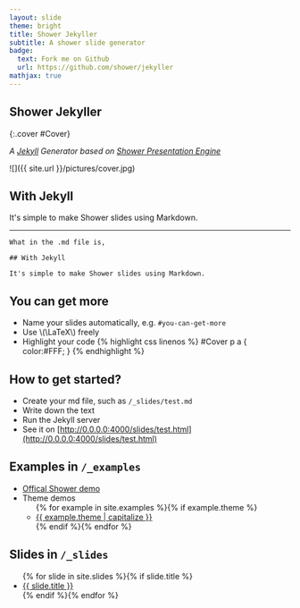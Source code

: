 ```yaml
---
layout: slide
theme: bright
title: Shower Jekyller
subtitle: A shower slide generator
badge:
  text: Fork me on Github
  url: https://github.com/shower/jekyller
mathjax: true
---
```


## Shower Jekyller
{:.cover #Cover}

*A [Jekyll](http://jekyllrb.com) Generator based on [Shower Presentation Engine](http://github.com/shower/shower)*

![]({{ site.url }}/pictures/cover.jpg)
<!-- photo by John Carey, fiftyfootshadows.net -->

<style>
#Cover h2 {
  margin:30px 0 0;
  color:#FFF;
  text-align:center;
  font-size:70px;
}
#Cover p {
  margin:10px 0 0;
  text-align:center;
  color:#FFF;
  font-style:italic;
  font-size:20px;
}
#Cover p a {
  color:#FFF;
}
</style>


## With Jekyll

It's simple to make Shower slides using Markdown. 

---
    What in the .md file is,

    ## With Jekyll

    It's simple to make Shower slides using Markdown. 


## You can get more

- Name your slides automatically, e.g. `#you-can-get-more`
- Use \\(\LaTeX\\) freely
- Highlight your code
{% highlight css linenos %}
#Cover p a {
  color:#FFF;
}
{% endhighlight %}


## How to get started?

- Create your md file, such as `/_slides/test.md`
- Write down the text
- Run the Jekyll server
- See it on [http://0.0.0.0:4000/slides/test.html](http://0.0.0.0:4000/slides/test.html)


## Examples in `/_examples`

<ul>
  <li><a href="/examples/shower.html">Offical Shower demo</a></li>
  <li>Theme demos<ul>
    {% for example in site.examples %}{% if example.theme %}<li><a href="{{ example.url }}">{{ example.theme | capitalize }}</a></li>{% endif %}{% endfor %}
  </ul></li>
</ul>


## Slides in `/_slides`
<ul>
  {% for slide in site.slides %}{% if slide.title %}<li><a href="{{ slide.url }}">{{ slide.title }}</a></li>{% endif %}{% endfor %}
</ul>

